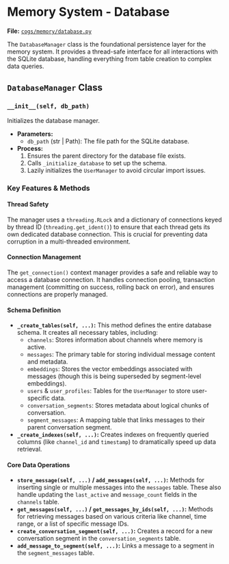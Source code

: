 # Memory System - Database

**File:** [`cogs/memory/database.py`](cogs/memory/database.py)

The `DatabaseManager` class is the foundational persistence layer for the memory system. It provides a thread-safe interface for all interactions with the SQLite database, handling everything from table creation to complex data queries.

## `DatabaseManager` Class

### `__init__(self, db_path)`

Initializes the database manager.

*   **Parameters:**
    *   `db_path` (str | Path): The file path for the SQLite database.
*   **Process:**
    1.  Ensures the parent directory for the database file exists.
    2.  Calls `_initialize_database` to set up the schema.
    3.  Lazily initializes the `UserManager` to avoid circular import issues.

### Key Features & Methods

#### Thread Safety

The manager uses a `threading.RLock` and a dictionary of connections keyed by thread ID (`threading.get_ident()`) to ensure that each thread gets its own dedicated database connection. This is crucial for preventing data corruption in a multi-threaded environment.

#### Connection Management

The `get_connection()` context manager provides a safe and reliable way to access a database connection. It handles connection pooling, transaction management (committing on success, rolling back on error), and ensures connections are properly managed.

#### Schema Definition

*   **`_create_tables(self, ...)`:** This method defines the entire database schema. It creates all necessary tables, including:
    *   `channels`: Stores information about channels where memory is active.
    *   `messages`: The primary table for storing individual message content and metadata.
    *   `embeddings`: Stores the vector embeddings associated with messages (though this is being superseded by segment-level embeddings).
    *   `users` & `user_profiles`: Tables for the `UserManager` to store user-specific data.
    *   `conversation_segments`: Stores metadata about logical chunks of conversation.
    *   `segment_messages`: A mapping table that links messages to their parent conversation segment.
*   **`_create_indexes(self, ...)`:** Creates indexes on frequently queried columns (like `channel_id` and `timestamp`) to dramatically speed up data retrieval.

#### Core Data Operations

*   **`store_message(self, ...)` / `add_messages(self, ...)`:** Methods for inserting single or multiple messages into the `messages` table. These also handle updating the `last_active` and `message_count` fields in the `channels` table.
*   **`get_messages(self, ...)` / `get_messages_by_ids(self, ...)`:** Methods for retrieving messages based on various criteria like channel, time range, or a list of specific message IDs.
*   **`create_conversation_segment(self, ...)`:** Creates a record for a new conversation segment in the `conversation_segments` table.
*   **`add_message_to_segment(self, ...)`:** Links a message to a segment in the `segment_messages` table.